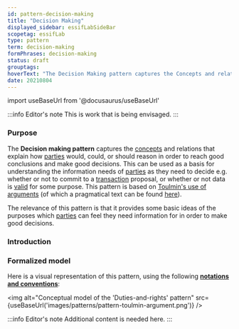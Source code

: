 ```yaml
---
id: pattern-decision-making
title: "Decision Making"
displayed_sidebar: essifLabSideBar
scopetag: essifLab
type: pattern
term: decision-making
formPhrases: decision-making
status: draft
grouptags:
hoverText: "The Decision Making pattern captures the Concepts and relations that explain how Parties would, could, or should reason in order to reach good conclusions and make good decisions. This can be used as a basis for understanding the information needs of Parties as they need to decide e.g. whether or not to commit to a Transaction proposal, or whether or not data is Valid for some purpose. This pattern is based on Toulmin's use of arguments."
date: 20210804
---
```


import useBaseUrl from '@docusaurus/useBaseUrl'

:::info Editor's note
This is work that is being envisaged.
:::
### Purpose
The **Decision making pattern** captures the [concepts](@) and relations that explain how [parties](@) would, could, or should reason in order to reach good conclusions and make good decisions. This can be used as a basis for understanding the information needs of  [parties](@) as they need to decide e.g. whether or not to commit to a [transaction](@) proposal, or whether or not data is [valid](validate@) for some purpose. This pattern is based on [Toulmin's use of arguments](https://www.cambridge.org/core/books/uses-of-argument/26CF801BC12004587B66778297D5567C) (of which a pragmatical text can be found [here](https://owl.purdue.edu/owl/general_writing/academic_writing/historical_perspectives_on_argumentation/toulmin_argument.html)).

The relevance of this pattern is that it provides some basic ideas of the purposes which [parties](@) can feel they need information for in order to make good decisions.

### Introduction
<!-- Gently introduce the pattern, by referring to real-world situations and using colloquial terms, so that when someone has read the text, (s)he knows what it is about, and is ready to delve into the specifics of the pattern. -->

### Formalized model
Here is a visual representation of this pattern, using the following **[notations and conventions](../notations-and-conventions#pattern-diagram-notations)**:

<img
  alt="Conceptual model of the 'Duties-and-rights' pattern"
  src={useBaseUrl('images/patterns/pattern-toulmin-argument.png')}
/>

:::info Editor's note
Additional content is needed here.
:::
